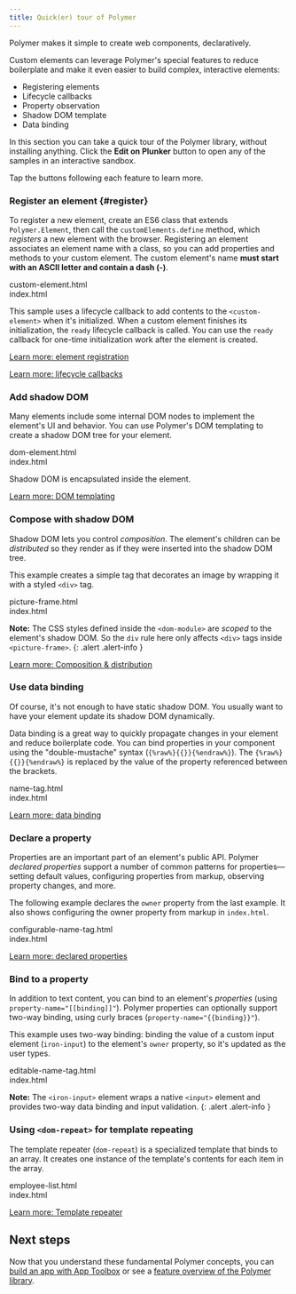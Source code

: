 ```yaml
---
title: Quick(er) tour of Polymer
---
```


<!-- toc -->

Polymer makes it simple to create web components, declaratively.

Custom elements can leverage Polymer's special features to reduce boilerplate
and make it even easier to build complex, interactive elements:

- Registering elements
- Lifecycle callbacks
- Property observation
- Shadow DOM template
- Data binding

In this section you can take a quick tour of the Polymer library,
without installing anything. Click the **Edit on Plunker** button to open any
of the samples in an interactive sandbox.

Tap the buttons following each feature to learn more.

### Register an element {#register}

To register a new element, create an ES6 class that extends
`Polymer.Element`, then call the `customElements.define` method, which
_registers_ a new element with the browser. Registering an element associates
an element name with a class, so you can add properties and methods to your custom
element. The custom element's name **must start with an ASCII letter and
contain a dash (-)**.

<live-demo-tabs selected="0" height="40">
  <live-demo-tab id="0">
    <div slot="heading">
      custom-element.html
    </div>
    <template slot="html-content">{{{include_file_raw('2.0/start/samples/custom-element/custom-element.html')}}}</template>
  </live-demo-tab>
  <live-demo-tab id="1">
    <div slot="heading">
      index.html
    </div>
    <template slot="html-content">{{{include_file_raw('2.0/start/samples/custom-element/index.html')}}}</template>
  </live-demo-tab>
</live-demo-tabs>

This sample uses a lifecycle callback
to add contents to the `<custom-element>` when it's initialized.
When a custom element finishes its initialization, the `ready` lifecycle callback is called.
You can use the `ready` callback for one-time initialization work after the element is created.

<p><a href="/{{{polymer_version_dir}}}/docs/devguide/registering-elements" class="blue-button">
  Learn more: element registration
</a></p>

<p><a href="/{{{polymer_version_dir}}}/docs/devguide/registering-elements#lifecycle-callbacks" class="blue-button">
  Learn more: lifecycle callbacks
</a></p>

### Add shadow DOM

Many elements include some internal DOM nodes to implement the element's UI and behavior.
You can use Polymer's DOM templating to create a shadow DOM tree for your element.

<live-demo-tabs selected="0"  height="40">
  <live-demo-tab heading="dom-element.html" id="0">
    <div slot="heading">
      dom-element.html
    </div>
    <template slot="html-content">{{{include_file_raw('2.0/start/samples/dom-element/dom-element.html')}}}</template>
  </live-demo-tab>
  <live-demo-tab heading="index.html" id="1">
    <div slot="heading">
      index.html
    </div>
    <template slot="html-content">{{{include_file_raw('2.0/start/samples/dom-element/index.html')}}}</template>
  </live-demo-tab>
</live-demo-tabs>

Shadow DOM is encapsulated inside the element.

<p><a href="/{{{polymer_version_dir}}}/docs/devguide/dom-template" class="blue-button">Learn more: DOM templating</a></p>

### Compose with shadow DOM

Shadow DOM lets you control _composition_. The element's children can be _distributed_
so they render as if they were inserted into the shadow DOM tree.

This example creates a simple tag that decorates an image by wrapping it
with a styled `<div>` tag.

<live-demo-tabs selected="0" height="60">
  <live-demo-tab heading="picture-frame.html" id="0">
    <div slot="heading">
      picture-frame.html
    </div>
    <template slot="html-content">{{{include_file_raw('2.0/start/samples/picture-frame/picture-frame.html')}}}</template>
  </live-demo-tab>
  <live-demo-tab heading="index.html" id="1">
    <div slot="heading">
      index.html
    </div>
    <template slot="html-content">{{{include_file_raw('2.0/start/samples/picture-frame/index.html')}}}</template>
  </live-demo-tab>
</live-demo-tabs>

**Note:** The CSS styles defined inside the `<dom-module>` are _scoped_ to the element's shadow DOM.
So the `div` rule here only affects `<div>` tags inside `<picture-frame>`.
{: .alert .alert-info }

<p><a href="/2.0/docs/devguide/shadow-dom#shadow-dom-and-composition" class="blue-button">
Learn more: Composition & distribution</a></p>

### Use data binding

Of course, it's not enough to have static shadow DOM. You usually want to have your element update
its shadow DOM dynamically.

Data binding is a great way to quickly propagate changes in your element and reduce boilerplate code.
You can bind properties in your component using the "double-mustache" syntax (`{%raw%}{{}}{%endraw%}`).
The `{%raw%}{{}}{%endraw%}` is replaced by the value of the property referenced between the brackets.

<live-demo-tabs selected="0" height="40">
  <live-demo-tab heading="name-tag.html" id="0">
    <div slot="heading">
      name-tag.html
    </div>
    <template slot="html-content">{{{include_file_raw('2.0/start/samples/name-tag/name-tag.html')}}}</template>
  </live-demo-tab>
  <live-demo-tab heading="index.html" id="1">
    <div slot="heading">
      index.html
    </div>
    <template slot="html-content">{{{include_file_raw('2.0/start/samples/name-tag/index.html')}}}</template>
  </live-demo-tab>
</live-demo-tabs>

<p><a href="/2.0/docs/devguide/data-binding" class="blue-button">
Learn more: data binding</a></p>

### Declare a property

Properties are an important part of an element's public API. Polymer
_declared properties_ support a number of common patterns for properties—setting default
values, configuring properties from markup, observing property changes, and more.

The following example declares the `owner` property from the last example.
It also shows configuring the owner property from markup in `index.html`.

<live-demo-tabs selected="0" height="40">
  <live-demo-tab heading="configurable-name-tag.html" id="0">
    <div slot="heading">
      configurable-name-tag.html
    </div>
    <template slot="html-content">{{{include_file_raw('2.0/start/samples/configurable-name-tag/configurable-name-tag.html')}}}</template>
  </live-demo-tab>
  <live-demo-tab heading="index.html" id="1">
    <div slot="heading">
      index.html
    </div>
    <template slot="html-content">{{{include_file_raw('2.0/start/samples/configurable-name-tag/index.html')}}}</template>
  </live-demo-tab>
</live-demo-tabs>

<p><a href="/2.0/docs/devguide/properties" class="blue-button">
Learn more: declared properties</a></p>

### Bind to a property

In addition to text content, you can bind to an element's _properties_ (using
`property-name="[[binding]]"`). Polymer properties
can optionally support two-way binding, using curly braces (`property-name="{{binding}}"`).

This example uses two-way binding: binding the value of a custom input element (`iron-input`)
to the element's `owner` property, so it's updated as the user types.

<live-demo-tabs selected="0" height="100">
  <live-demo-tab heading="editable-name-tag.html" id="0">
    <div slot="heading">
      editable-name-tag.html
    </div>
    <template slot="html-content">{{{include_file_raw('2.0/start/samples/editable-name-tag/editable-name-tag.html')}}}</template>
  </live-demo-tab>
  <live-demo-tab heading="index.html" id="1">
    <div slot="heading">
      index.html
    </div>
    <template slot="html-content">{{{include_file_raw('2.0/start/samples/editable-name-tag/index.html')}}}</template>
  </live-demo-tab>
</live-demo-tabs>

**Note:** The `<iron-input>` element wraps a native `<input>` element and provides two-way
data binding and input validation.
{: .alert .alert-info }

### Using `<dom-repeat>` for template repeating

The template repeater (`dom-repeat`) is a specialized template that binds to an array. It creates one instance of the template's contents for each item in the array.

<live-demo-tabs selected="0">
  <live-demo-tab heading="employee-list.html" id="0">
    <div slot="heading">
      employee-list.html
    </div>
    <template slot="html-content">{{{include_file_raw('2.0/start/samples/employee-list/employee-list.html')}}}</template>
  </live-demo-tab>
  <live-demo-tab heading="index.html" id="1">
    <div slot="heading">
      index.html
    </div>
    <template slot="html-content">{{{include_file_raw('2.0/start/samples/employee-list/index.html')}}}</template>
  </live-demo-tab>
</live-demo-tabs>

<p><a href="/2.0/docs/devguide/templates" class="blue-button">
Learn more: Template repeater</a></p>

## Next steps

Now that you understand these fundamental Polymer concepts, you can [build an app with App Toolbox](/2.0/start/toolbox/set-up) or see a [feature overview of the Polymer library](/2.0/docs/devguide/feature-overview).
